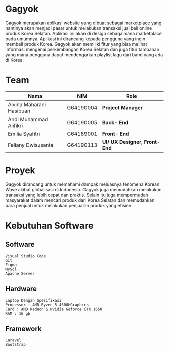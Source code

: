 # Gagyok
  Gagyok merupakan aplikasi website yang dibuat sebagai marketplace yang nantinya akan menjadi pasar untuk melakukan transaksi jual beli online produk Korea Selatan. Aplikasi ini akan di design sebagaimana marketplace pada umumnya. Aplikasi ini dirancang kepada pengguna yang ingin membeli produk Korea. Gagyok akan memiliki fitur yang bisa melihat informasi mengenai perkembangan Korea Selatan dan juga fitur tambahan yang mana pengguna dapat mendengarkan playlist lagu dari band yang ada di Korea.
  
 # Team
   | **Nama** | **NIM** | **Role** |
   | --- | --- | --- |
   | Alvina Maharani Hasibuan | G64190004 | **Project Manager** |
   | Andi Muhammad Alifikri | G64190005 | **Back- End** |
   | Emilia Syafitri | G64189001 | **Front- End** |
   | Feliany Dwisusanta | G64190113 | **UI/ UX Designer, Front- End** |
 

   
# Proyek
  Gagyok dirancang untuk memahami dampak meluasnya fenomena Korean Wave akibat globalisasi di Indonesia. Gagyok juga memudahkan melakukan transaksi yang lebih cepat dan praktis. Selain itu juga mempermudah masyarakat dalam mencari produk dari Korea Selatan dan memudahkan para penjual untuk melakukan penjualan produk yang efisien

# Kebutuhan Software
  ## Software
    Visual Studio Code
    Git
    Figma
    MySql
    Apache Server
    
  ## Hardware
    Laptop Dengan Spesifikasi 
    Processor : AMD Ryzen 5 4600HGraphics 
    Card : AMD Radeon & Nvidia Geforce GTX 1650
    RAM : 16 gb
  ## Framework
    Laravel
    Bootstrap
